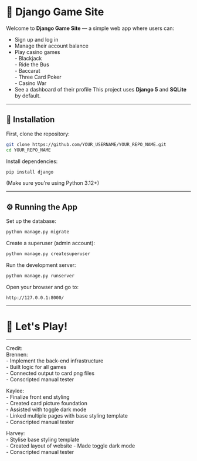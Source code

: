 # 🎩 Django Game Site

Welcome to **Django Game Site** — a simple web app where users can:

- Sign up and log in
- Manage their account balance
- Play casino games  
        - Blackjack  
        - Ride the Bus  
        - Baccarat  
        - Three Card Poker  
        - Casino War  
- See a dashboard of their profile
This project uses **Django 5** and **SQLite** by default.

---

## 🚀 Installation

First, clone the repository:

```bash
git clone https://github.com/YOUR_USERNAME/YOUR_REPO_NAME.git
cd YOUR_REPO_NAME
```

Install dependencies:

```bash
pip install django
```

(Make sure you're using Python 3.12+)

---

## ⚙️ Running the App

Set up the database:

```bash
python manage.py migrate
```

Create a superuser (admin account):

```bash
python manage.py createsuperuser
```

Run the development server:

```bash
python manage.py runserver
```

Open your browser and go to:

```
http://127.0.0.1:8000/
```

---

# 🎯 Let's Play!

---


Credit:  
Brennen:  
        - Implement the back-end infrastructure    
        - Built logic for all games  
        - Connected output to card png files  
        - Conscripted manual tester  
        
Kaylee:  
        - Finalize front end styling  
        - Created card picture foundation  
        - Assisted with toggle dark mode  
        - Linked multiple pages with base styling template  
        - Conscripted manual tester  
        
Harvey:  
        - Stylise base styling template  
        - Created layout of website
        - Made toggle dark mode  
        - Conscripted manual tester  
